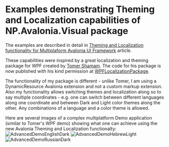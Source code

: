 # Examples demonstrating Theming and Localization capabilities of NP.Avalonia.Visual package

The examples are described in detail in [Theming and Localization functionality for Multiplaform Avalonia UI Framework](https://www.codeproject.com/Articles/5317972/Theming-and-Localization-functionality-for-Multipl)
article.

These capabilities were inspired by a great localization and theming package for WPF created by [Tomer Shamam](https://www.linkedin.com/in/tomershamam/?originalSubdomain=il).
The code for his package is now published with his kind permission at [WPFLocalizationPackage](https://github.com/npolyak/WPFLocalizationPackage).

The functionality of my package is different - unlike Tomer, I am using a DynamicResource Avalonia extension and not a custom markup extension. 
Also my functionality allows switching themes and localization along so to say multiple coordinates - e.g. one can switch between different languages along one coordinate
and between Dark and Light color themes along the other. Any combinations of a language and a color theme is allowed. 

Here are several images of a complex multiplatform Demo application (similar to Tomer's WPF demo) showing what one can achieve using 
the new Avalonia Theming and Localization functionalty:
![AdvancedDemoEnglishDark](https://user-images.githubusercontent.com/2833722/142480092-6d8fdfde-2674-4b7e-a67e-dbb1c645668a.png)
![AdvancedDemoHebrewLight](https://user-images.githubusercontent.com/2833722/142480093-a071b7b3-1556-46da-96b2-92a9f696caa9.png)
![AdvancedDemoRussianDark](https://user-images.githubusercontent.com/2833722/142480096-fe9975e1-0d62-4550-b889-14237fb1ab36.png)
